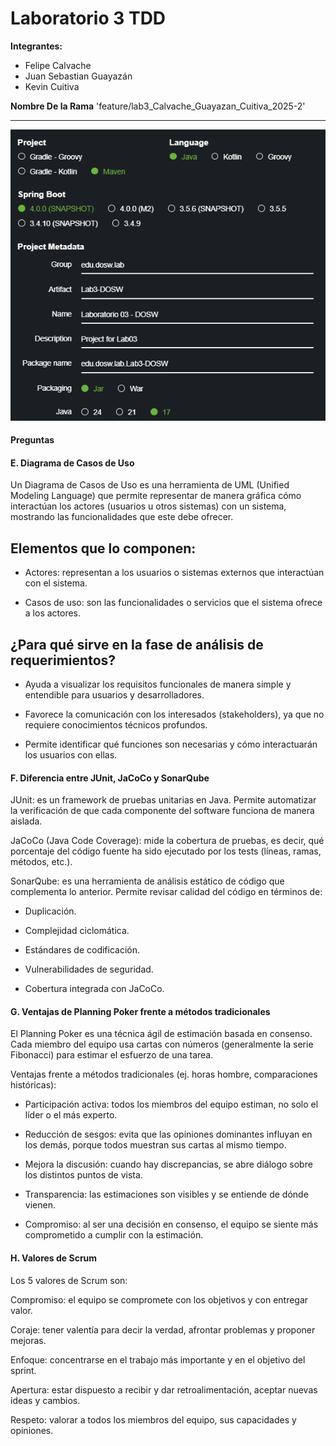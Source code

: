 # Laboratorio 3 TDD

**Integrantes:**
- Felipe Calvache
- Juan Sebastian Guayazán
- Kevin Cuitiva

**Nombre De la Rama**
'feature/lab3_Calvache_Guayazan_Cuitiva_2025-2'

---

![img.png](img.png)


#### Preguntas 

#### E. Diagrama de Casos de Uso
Un Diagrama de Casos de Uso es una herramienta de UML (Unified Modeling Language)
que permite representar de manera gráfica cómo interactúan los actores
(usuarios u otros sistemas) con un sistema, mostrando las funcionalidades que este debe ofrecer.

## Elementos que lo componen:

- Actores: representan a los usuarios o sistemas externos que interactúan con el sistema.

- Casos de uso: son las funcionalidades o servicios que el sistema ofrece a los actores.

## ¿Para qué sirve en la fase de análisis de requerimientos?

- Ayuda a visualizar los requisitos funcionales de manera simple y entendible para usuarios y desarrolladores.

- Favorece la comunicación con los interesados (stakeholders), ya que no requiere conocimientos técnicos profundos.

- Permite identificar qué funciones son necesarias y cómo interactuarán los usuarios con ellas.

#### F. Diferencia entre JUnit, JaCoCo y SonarQube

JUnit: es un framework de pruebas unitarias en Java. Permite automatizar la verificación de que
cada componente del software funciona de manera aislada.

JaCoCo (Java Code Coverage): mide la cobertura de pruebas, es decir, qué porcentaje del
código fuente ha sido ejecutado por los tests (líneas, ramas, métodos, etc.).

SonarQube: es una herramienta de análisis estático de código que complementa lo anterior.
Permite revisar calidad del código en términos de:

- Duplicación.

- Complejidad ciclomática.

- Estándares de codificación.

- Vulnerabilidades de seguridad.

- Cobertura integrada con JaCoCo.


#### G. Ventajas de Planning Poker frente a métodos tradicionales
El Planning Poker es una técnica ágil de estimación basada en consenso. Cada miembro del equipo usa cartas con números (generalmente la serie Fibonacci) para estimar el esfuerzo de una tarea.

Ventajas frente a métodos tradicionales (ej. horas hombre, comparaciones históricas):

- Participación activa: todos los miembros del equipo estiman, no solo el líder o el más experto.

- Reducción de sesgos: evita que las opiniones dominantes influyan en los demás, porque todos muestran sus cartas al mismo tiempo.

- Mejora la discusión: cuando hay discrepancias, se abre diálogo sobre los distintos puntos de vista.

- Transparencia: las estimaciones son visibles y se entiende de dónde vienen.

- Compromiso: al ser una decisión en consenso, el equipo se siente más comprometido a cumplir con la estimación.


#### H. Valores de Scrum

Los 5 valores de Scrum son:

Compromiso: el equipo se compromete con los objetivos y con entregar valor.

Coraje: tener valentía para decir la verdad, afrontar problemas y proponer mejoras.

Enfoque: concentrarse en el trabajo más importante y en el objetivo del sprint.

Apertura: estar dispuesto a recibir y dar retroalimentación, aceptar nuevas ideas y cambios.

Respeto: valorar a todos los miembros del equipo, sus capacidades y opiniones.